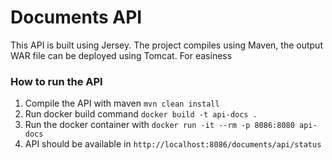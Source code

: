 # Documents API

This API is built using Jersey. The project compiles using Maven, the output WAR file 
can be deployed using Tomcat. For easiness 

### How to run the API
1. Compile the API with maven `mvn clean install`
2. Run docker build command `docker build -t api-docs .`
3. Run the docker container with `docker run -it --rm -p 8086:8080 api-docs`
4. API should be available in `http://localhost:8086/documents/api/status`